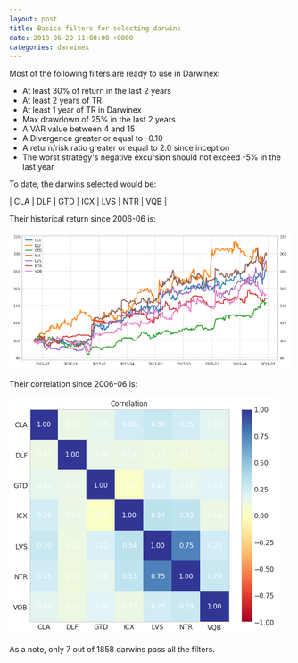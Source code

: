 ```yaml
---
layout: post
title: Basics filters for selecting darwins
date: 2018-06-29 11:00:00 +0000
categories: darwinex
---
```

Most of the following filters are ready to use in Darwinex:

* At least 30% of return in the last 2 years
* At least 2 years of TR
* At least 1 year of TR in Darwinex
* Max drawdown of 25% in the last 2 years
* A VAR value between 4 and 15
* A Divergence greater or equal to -0.10
* A return/risk ratio greater or equal to 2.0 since inception
* The worst strategy's negative excursion should not exceed -5% in the last year

To date, the darwins selected would be: 

| CLA | DLF | GTD | ICX | LVS | NTR | VQB |

Their historical return since 2006-06 is:

![img](/assets/images/20180629215900.png)

Their correlation since 2006-06 is:

![img](/assets/images/20180629220000.png)

As a note, only 7 out of 1858 darwins pass all the filters.